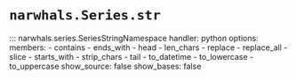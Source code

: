 # `narwhals.Series.str`

::: narwhals.series.SeriesStringNamespace
    handler: python
    options:
      members:
        - contains
        - ends_with
        - head
        - len_chars
        - replace
        - replace_all
        - slice
        - starts_with
        - strip_chars
        - tail
        - to_datetime
        - to_lowercase
        - to_uppercase
      show_source: false
      show_bases: false
